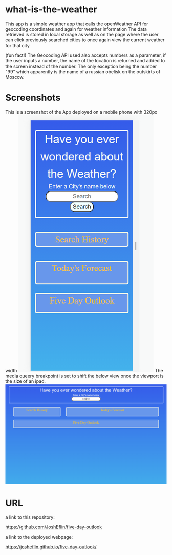 # what-is-the-weather
This app is a simple weather app that calls the openWeather API for geocoding coordinates and again for weather information
The data retrieved is stored in local storage as well as on the page where the user can click previously searched cities to once again view the current weather for that city

(fun fact!)
The Geocoding API used also accepts numbers as a parameter, if the user inputs a number, the name of the location is returned and added to the screen instead of the number. The only exception being the number "99" which apparently is the name of a russian obelisk on the outskirts of Moscow.

# Screenshots
This is a screenshot of the App deployed on a mobile phone with 320px width
![mobile app screenshot](./assets/mobile-320px-weather-app.png)
The media queery breakpoint is set to shift the below view once the viewport is the size of an ipad.
![Desktop Screenshot](./assets/desktop-weather-app.png)

# URL
 a link to this repository:

 https://github.com/JoshEflin/five-day-outlook

 a link to the deployed webpage:

 https://josheflin.github.io/five-day-outlook/

